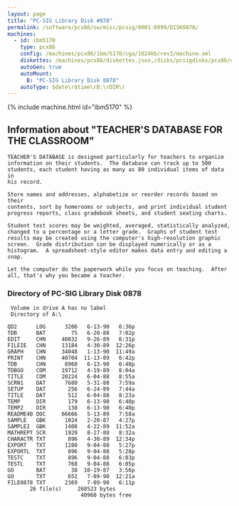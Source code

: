 ```yaml
---
layout: page
title: "PC-SIG Library Disk #878"
permalink: /software/pcx86/sw/misc/pcsig/0001-0999/DISK0878/
machines:
  - id: ibm5170
    type: pcx86
    config: /machines/pcx86/ibm/5170/cga/1024kb/rev3/machine.xml
    diskettes: /machines/pcx86/diskettes.json,/disks/pcsigdisks/pcx86/diskettes.json
    autoGen: true
    autoMount:
      B: "PC-SIG Library Disk 0878"
    autoType: $date\r$time\rB:\rDIR\r
---
```


{% include machine.html id="ibm5170" %}

## Information about "TEACHER'S DATABASE FOR THE CLASSROOM"

    TEACHER'S DATABASE is designed particularly for teachers to organize
    information on their students.  The database can track up to 500
    students, each student having as many as 80 individual items of data in
    his record.
    
    Store names and addresses, alphabetize or reorder records based on their
    contents, sort by homerooms or subjects, and print individual student
    progress reports, class gradebook sheets, and student seating charts.
    
    Student test scores may be weighted, averaged, statistically analyzed,
    changed to a percentage or a letter grade.  Graphs of student test
    results may be created using the computer's high-resolution graphic
    screen.  Grade distribution can be displayed numerically or as a
    histogram.  A spreadsheet-style editor makes data entry and editing a
    snap.
    
    Let the computer do the paperwork while you focus on teaching.  After
    all, that's why you became a teacher.

### Directory of PC-SIG Library Disk 0878

     Volume in drive A has no label
     Directory of A:\

    QD2      LOG      3206   6-13-90   6:36p
    TDB      BAT        75   6-20-88   7:02p
    EDIT     CHN     40832   9-26-89   6:31p
    FILEIE   CHN     13184   4-30-89  12:26p
    GRAPH    CHN     34048   1-13-90  11:49a
    PRINT    CHN     40704  11-13-89   6:42p
    TDB      CHN      8960   6-13-90   6:40p
    TDBGO    COM     19712   4-19-89   8:04a
    TITLE    COM     20224   6-04-88   8:55a
    SCRN1    DAT      7680   5-31-88   7:59a
    SETUP    DAT       256   6-24-89   7:44a
    TITLE    DAT       512   6-04-88   8:23a
    TEMP     DIR       179   6-13-90   6:40p
    TEMP2    DIR       138   6-13-90   6:40p
    README40 DOC     66666   5-13-89   7:58a
    SAMPLE   GBK      1024   2-20-87   4:27p
    SAMPLE2  GBK      1408   4-22-89  11:52a
    MATHREPT SCR      1920   8-27-88   8:32a
    CHARACTR TXT       896   4-30-89  12:34p
    EXPORT   TXT      1280   9-04-88   5:27p
    EXPORTL  TXT       896   9-04-88   5:28p
    TESTC    TXT       896   9-04-88   6:03p
    TESTL    TXT       768   9-04-88   6:05p
    GO       BAT        38  10-19-87   3:56p
    GO       TXT       652   7-09-90  12:21a
    FILE0878 TXT      2369   7-09-90   6:11p
           26 file(s)     268523 bytes
                           40960 bytes free
